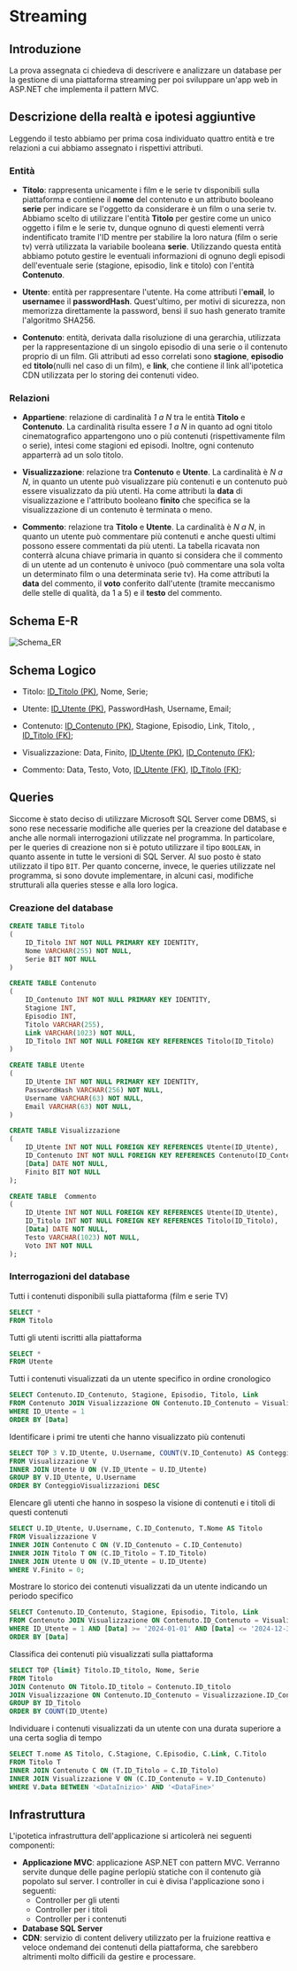 # Streaming

## Introduzione

La prova assegnata ci chiedeva di descrivere e analizzare un database per la gestione di una piattaforma streaming per poi sviluppare un'app web in ASP.NET che implementa il pattern MVC.

## Descrizione della realtà e ipotesi aggiuntive

Leggendo il testo abbiamo per prima cosa individuato quattro entità e tre relazioni a cui abbiamo assegnato i rispettivi attributi. 

### Entità 

- <b>Titolo</b>: rappresenta unicamente i film e le serie tv disponibili sulla piattaforma e contiene il <b>nome</b> del contenuto e un attributo booleano <b>serie</b> per indicare se l'oggetto da considerare è un film o una serie tv. Abbiamo scelto di utilizzare l'entità <b>Titolo</b> per gestire come un unico oggetto i film e le serie tv, dunque ognuno di questi elementi verrà indentificato tramite l'ID mentre per stabilire la loro natura (film o serie tv) verrà utilizzata la variabile booleana <b>serie</b>. Utilizzando questa entità abbiamo potuto gestire le eventuali informazioni di ognuno degli episodi dell'eventuale serie (stagione, episodio, link e titolo) con l'entità <b>Contenuto</b>.

- <b>Utente</b>: entità per rappresentare l'utente. Ha come attributi l'<b>email</b>, lo <b>username</b>e il <b>passwordHash</b>. Quest'ultimo, per motivi di sicurezza, non memorizza direttamente la password, bensì il suo hash generato tramite l'algoritmo SHA256. 

- <b>Contenuto</b>: entità, derivata dalla risoluzione di una gerarchia, utilizzata per la rappresentazione di un singolo episodio di una serie o il contenuto proprio di un film. Gli attributi ad esso correlati sono <b>stagione</b>, <b>episodio</b> ed <b>titolo</b>(nulli nel caso di un film), e <b>link</b>, che contiene il link all'ipotetica CDN utilizzata per lo storing dei contenuti video.

### Relazioni

- <b>Appartiene</b>: relazione di cardinalità <i>1 a N</i> tra le entità <b>Titolo</b> e <b>Contenuto</b>. La cardinalità risulta essere <i>1 a N</i> in quanto ad ogni titolo cinematografico appartengono uno o più contenuti (rispettivamente film o serie), intesi come stagioni ed episodi. Inoltre, ogni contenuto apparterrà ad un solo titolo.

- <b>Visualizzazione</b>: relazione tra <b>Contenuto</b> e <b>Utente</b>. La cardinalità è <i>N a N</i>, in quanto un utente può visualizzare più contenuti e un contenuto può essere visualizzato da più utenti. Ha come attributi la <b>data</b> di visualizzazione e l'attributo booleano <b>finito</b> che specifica se la visualizzazione di un contenuto è terminata o meno.

- <b>Commento</b>: relazione tra <b>Titolo</b> e <b>Utente</b>. La cardinalità è <i>N a N</i>, in quanto un utente può commentare più contenuti e anche questi ultimi possono essere commentati da più utenti. La tabella ricavata non conterrà alcuna chiave primaria in quanto si considera che il commento di un utente ad un contenuto è univoco (può commentare una sola volta un determinato film o una determinata serie tv). Ha come attributi la <b>data</b> del commento, il <b>voto</b> conferito dall'utente (tramite meccanismo delle stelle di qualità, da 1 a 5) e il <b>testo</b> del commento.

## Schema E-R

![Schema_ER](./er_schema.svg)

## Schema Logico

- Titolo: <u>ID_Titolo (PK)</u>, Nome, Serie;

- Utente: <u>ID_Utente (PK)</u>, PasswordHash, Username, Email;

- Contenuto: <u>ID_Contenuto (PK)</u>, Stagione, Episodio, Link, Titolo, , <u>ID_Titolo (FK)</u>;
  
- Visualizzazione: Data, Finito, <u>ID_Utente (PK)</u>, <u>ID_Contenuto (FK)</u>;
  
- Commento: Data, Testo, Voto, <u>ID_Utente (FK)</u>, <u>ID_Titolo (FK)</u>;

## Queries

Siccome è stato deciso di utilizzare Microsoft SQL Server come DBMS, si sono rese necessarie modifiche alle queries per la creazione del database e anche alle normali interrogazioni utilizzate nel programma. In particolare, per le queries di creazione non si è potuto utilizzare il tipo `BOOLEAN`, in quanto assente in tutte le versioni di SQL Server. Al suo posto è stato utilizzato il tipo `BIT`. Per quanto concerne, invece, le queries utilizzate nel programma, si sono dovute implementare, in alcuni casi, modifiche strutturali alla queries stesse e alla loro logica.

### Creazione del database

```sql
CREATE TABLE Titolo
(
    ID_Titolo INT NOT NULL PRIMARY KEY IDENTITY,
    Nome VARCHAR(255) NOT NULL,
    Serie BIT NOT NULL
)
```

```sql
CREATE TABLE Contenuto
(
    ID_Contenuto INT NOT NULL PRIMARY KEY IDENTITY,
    Stagione INT,
    Episodio INT,
    Titolo VARCHAR(255),
    Link VARCHAR(1023) NOT NULL,
    ID_Titolo INT NOT NULL FOREIGN KEY REFERENCES Titolo(ID_Titolo)
)
```

```sql
CREATE TABLE Utente
(
    ID_Utente INT NOT NULL PRIMARY KEY IDENTITY,
    PasswordHash VARCHAR(256) NOT NULL,
    Username VARCHAR(63) NOT NULL,
    Email VARCHAR(63) NOT NULL,
)
```

```sql
CREATE TABLE Visualizzazione
(
	ID_Utente INT NOT NULL FOREIGN KEY REFERENCES Utente(ID_Utente),
	ID_Contenuto INT NOT NULL FOREIGN KEY REFERENCES Contenuto(ID_Contenuto),
	[Data] DATE NOT NULL,
	Finito BIT NOT NULL
);
```

```sql
CREATE TABLE  Commento
(
	ID_Utente INT NOT NULL FOREIGN KEY REFERENCES Utente(ID_Utente),
	ID_Titolo INT NOT NULL FOREIGN KEY REFERENCES Titolo(ID_Titolo),
	[Data] DATE NOT NULL,
	Testo VARCHAR(1023) NOT NULL,
	Voto INT NOT NULL
);
```

### Interrogazioni del database

Tutti i contenuti disponibili sulla piattaforma (film e serie TV)

```sql
SELECT * 
FROM Titolo
```

Tutti gli utenti iscritti alla piattaforma

```sql
SELECT *
FROM Utente
```

Tutti i contenuti visualizzati da un utente specifico in ordine cronologico

```sql
SELECT Contenuto.ID_Contenuto, Stagione, Episodio, Titolo, Link
FROM Contenuto JOIN Visualizzazione ON Contenuto.ID_Contenuto = Visualizzazione.ID_Contenuto
WHERE ID_Utente = 1
ORDER BY [Data]
```

Identificare i primi tre utenti che hanno visualizzato più contenuti

```sql
SELECT TOP 3 V.ID_Utente, U.Username, COUNT(V.ID_Contenuto) AS ConteggioVisualizzazioni
FROM Visualizzazione V
INNER JOIN Utente U ON (V.ID_Utente = U.ID_Utente)
GROUP BY V.ID_Utente, U.Username
ORDER BY ConteggioVisualizzazioni DESC
```

Elencare gli utenti che hanno in sospeso la visione di contenuti e i titoli di questi contenuti

```sql
SELECT U.ID_Utente, U.Username, C.ID_Contenuto, T.Nome AS Titolo
FROM Visualizzazione V
INNER JOIN Contenuto C ON (V.ID_Contenuto = C.ID_Contenuto)
INNER JOIN Titolo T ON (C.ID_Titolo = T.ID_Titolo)
INNER JOIN Utente U ON (V.ID_Utente = U.ID_Utente)
WHERE V.Finito = 0;
```

Mostrare lo storico dei contenuti visualizzati da un utente indicando un periodo
specifico

```sql
SELECT Contenuto.ID_Contenuto, Stagione, Episodio, Titolo, Link
FROM Contenuto JOIN Visualizzazione ON Contenuto.ID_Contenuto = Visualizzazione.ID_Contenuto
WHERE ID_Utente = 1 AND [Data] >= '2024-01-01' AND [Data] <= '2024-12-31' 
ORDER BY [Data]
```

Classifica dei contenuti più visualizzati sulla piattaforma

```sql
SELECT TOP {limit} Titolo.ID_titolo, Nome, Serie
FROM Titolo
JOIN Contenuto ON Titolo.ID_titolo = Contenuto.ID_titolo
JOIN Visualizzazione ON Contenuto.ID_Contenuto = Visualizzazione.ID_Contenuto
GROUP BY ID_Titolo
ORDER BY COUNT(ID_Utente)
```

Individuare i contenuti visualizzati da un utente con una durata superiore a una
certa soglia di tempo

```sql
SELECT T.nome AS Titolo, C.Stagione, C.Episodio, C.Link, C.Titolo
FROM Titolo T
INNER JOIN Contenuto C ON (T.ID_Titolo = C.ID_Titolo)
INNER JOIN Visualizzazione V ON (C.ID_Contenuto = V.ID_Contenuto)
WHERE V.Data BETWEEN '<DataInizio>' AND '<DataFine>'
```

## Infrastruttura

L'ipotetica infrastruttura dell'applicazione si articolerà nei seguenti componenti:

- <b>Applicazione MVC</b>: applicazione ASP.NET con pattern MVC. Verranno servite dunque delle pagine perlopiù statiche con il contenuto già popolato sul server. I controller in cui è divisa l'applicazione sono i seguenti:
  - Controller per gli utenti
  - Controller per i titoli
  - Controller per i contenuti
- <b>Database SQL Server</b>
- <b>CDN</b>: servizio di content delivery utilizzato per la fruizione reattiva e veloce ondemand dei contenuti della piattaforma, che sarebbero altrimenti molto difficili da gestire e processare.

